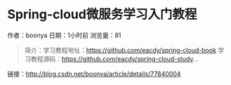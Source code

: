 # Spring-cloud微服务学习入门教程
作者：boonya
日期：1小时前
浏览量：81
> 简介：学习教程地址：https://github.com/eacdy/spring-cloud-book 学习教程源码：https://github.com/eacdy/spring-cloud-study...

 链接：http://blog.csdn.net/boonya/article/details/77840004
